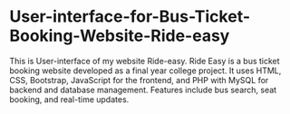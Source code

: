 # User-interface-for-Bus-Ticket-Booking-Website-Ride-easy
This is User-interface of my website Ride-easy. Ride Easy is a bus ticket booking website developed as a final year college project. It uses HTML, CSS, Bootstrap, JavaScript for the frontend, and PHP with MySQL for backend and database management. Features include bus search, seat booking, and real-time updates.
